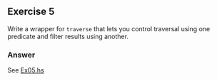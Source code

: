 ## Exercise 5
Write a wrapper for `traverse` that lets you control traversal using one predicate and filter results using another.

### Answer

See [Ex05.hs](Ex05.hs)